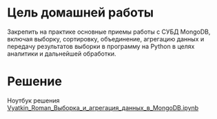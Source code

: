 # Цель домашней работы
Закрепить на практике основные приемы работы с СУБД MongoDB, включая выборку, сортировку, объединение, агрегацию данных и передачу результатов выборки в программу на Python в целях аналитики и дальнейшей обработки.

# Решение

Ноутбук решения [Vyatkin_Roman_Выборка_и_агрегация_данных_в_MongoDB.ipynb](https://github.com/Niktyav/mipt_ds_sspd/tree/main/HW4/Vyatkin_Roman_Выборка_и_агрегация_данных_в_MongoDB.ipynb)  



